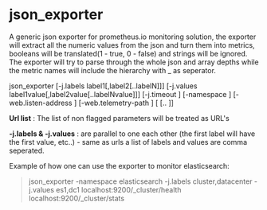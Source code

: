 # json_exporter

<p>A generic json exporter for prometheus.io monitoring solution, the exporter will extract all the numeric values from the json and turn them into metrics, booleans will be translated(1 - true, 0 - false) and strings will be ignored. The exporter will try to parse through the whole json and array depths while the metric names will include the hierarchy with _ as seperator.</p>

json_exporter [-j.labels label1[,label2[..labelN]]] [-j.values label1value[,label2value[..labelNvalue]]] [-j.timeout <timeout>] [-namespace <namespace>] [-web.listen-address <listening address>] [-web.telemetry-path <telemetry path>] <url1>[ <url2>[.. <urlN>]]

**Url list** : The list of non flagged parameters will be treated as URL's

**-j.labels & -j.values** : are parallel to one each other (the first label will have the first value, etc..) - same as urls a list of labels and values are comma seperated.


Example of how one can use the exporter to monitor elasticsearch:
>json_exporter -namespace elasticsearch -j.labels cluster,datacenter -j.values es1,dc1 localhost:9200/_cluster/health localhost:9200/_cluster/stats

